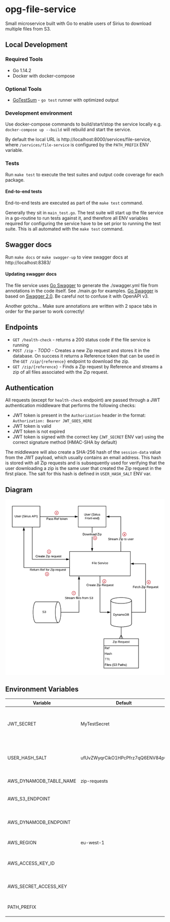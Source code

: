 # opg-file-service

Small microservice built with Go to enable users of Sirius to download multiple files from S3.

## Local Development
    
### Required Tools

 - Go 1.14.2
 - Docker with docker-compose
 
### Optional Tools

- [GoTestSum](https://github.com/gotestyourself/gotestsum) - `go test` runner with optimized output

### Development environment

Use docker-compose commands to build/start/stop the service locally e.g. `docker-compose up --build` will rebuild and start the service.

By default the local URL is http://localhost:8000/services/file-service, where `/services/file-service` is configured by the `PATH_PREFIX` ENV variable.

### Tests

Run `make test` to execute the test suites and output code coverage for each package.

#### End-to-end tests

End-to-end tests are executed as part of the `make test` command.

Generally they sit in `main_test.go`. The test suite will start up the file service in a go-routine to run tests against it, and therefore all ENV variables required for configuring the service have to be set prior to running the test suite. This is all automated with the `make test` command. 

## Swagger docs

Run `make docs` or `make swagger-up` to view swagger docs at http://localhost:8383/

#### Updating swagger docs

The file service uses [Go Swagger](https://goswagger.io/) to generate the ./swagger.yml file from annotations in the code itself. See ./main.go for examples. [Go Swagger](https://goswagger.io/) is based on [Swagger 2.0](https://swagger.io/docs/specification/2-0/basic-structure/). Be careful not to confuse it with OpenAPI v3.

Another gotcha... Make sure annotations are written with 2 space tabs in order for the parser to work correctly!

## Endpoints

- `GET /health-check` - returns a 200 status code if the file service is running
- `POST /zip` - _TODO_ - Creates a new Zip request and stores it in the database. On success it returns a Reference token that can be used in the `GET /zip/{reference}` endpoint to download the zip.
- `GET /zip/{reference}` - Finds a Zip request by Reference and streams a zip of all files associated with the Zip request.

## Authentication

All requests (except for `health-check` endpoint) are passed through a JWT authentication middleware that performs the following checks:

- JWT token is present in the `Authorization` header in the format: `Authorization: Bearer JWT_GOES_HERE`
- JWT token is valid
- JWT token is not expired
- JWT token is signed with the correct key (`JWT_SECRET` ENV var) using the correct signature method (HMAC-SHA by default)

The middleware will also create a SHA-256 hash of the `session-data` value from the JWT payload, which usually contains an email address. This hash is stored with all Zip requests and is subsequently used for verifying that the user downloading a zip is the same user that created the Zip request in the first place. The salt for this hash is defined in `USER_HASH_SALT` ENV var.

## Diagram

![File Service Diagram](file_service_diagram.png)

## Environment Variables

| Variable                  | Default                           |  Description   | 
| ------------------------- | --------------------------------- | -------------- |
| JWT_SECRET                | MyTestSecret                      | Environment variable used to set the key for verifying JWT tokens, this should be overwritten in an environment |
| USER_HASH_SALT            | ufUvZWyqrCikO1HPcPfrz7qQ6ENV84p0  | Defines what hash to use when hashing user emails, this should match the hash being used on sirius              |
| AWS_DYNAMODB_TABLE_NAME   | zip-requests                      | Table name where zip requests are stored                                                                        |
| AWS_S3_ENDPOINT           |                                   | Used for overwriting the S3 endpoint locally e.g. http://localstack:4572                                        |
| AWS_DYNAMODB_ENDPOINT     |                                   | Used for overwriting the DynamoDB endpoint locally e.g. http://localstack:4569                                  |
| AWS_REGION                | eu-west-1                         | Set the AWS region for all operations with the SDK                                                              |
| AWS_ACCESS_KEY_ID         |                                   | Used for authenticating with localstack e.g. set to "localstack"                                                |
| AWS_SECRET_ACCESS_KEY     |                                   | Used for authenticating with localstack e.g. set to "localstack"                                                |
| PATH_PREFIX               |                                   | Path prefix where all requested will be routed                                                                  |
